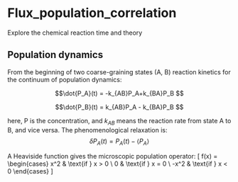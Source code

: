 # Flux_population_correlation
Explore the chemical reaction time and theory

## Population dynamics
From the beginning of two coarse-graining states (A, B) reaction kinetics for the continuum of population dynamics:

$$\dot{P_A}(t) = -k_{AB}P_A+k_{BA}P_B $$

$$\dot{P_B}(t) = k_{AB}P_A - k_{BA}P_B $$

here, P is the concentration, and $k_{AB}$ means the reaction rate from state A to B, and vice versa.
The phenomenological relaxation is:
$$\delta P_A(t)=P_A(t)-\langle P_A \rangle$$

A Heaviside function gives the microscopic population operator:
\[
f(x) = 
\begin{cases}
    x^2 & \text{if } x > 0 \\
    0 & \text{if } x = 0 \\
    -x^2 & \text{if } x < 0
\end{cases}
\]
